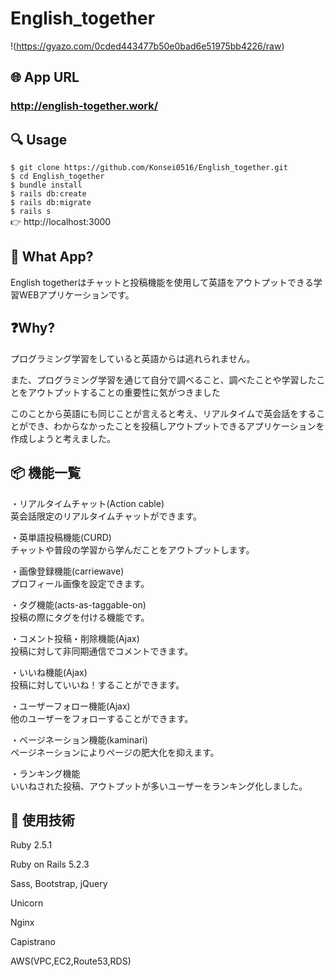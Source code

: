 # English_together

!(https://gyazo.com/0cded443477b50e0bad6e51975bb4226/raw)

## 🌐 App URL

### **http://english-together.work/**  

## 🔍 Usage

`$ git clone https://github.com/Konsei0516/English_together.git`<br>
`$ cd English_together`<br>
`$ bundle install`<br>
`$ rails db:create`<br>
`$ rails db:migrate`<br>
`$ rails s`<br>
👉 http://localhost:3000

## 💬 What App?
English togetherはチャットと投稿機能を使用して英語をアウトプットできる学習WEBアプリケーションです。

## ❓Why?
<p>プログラミング学習をしていると英語からは逃れられません。</p>
<p>また、プログラミング学習を通じて自分で調べること、調べたことや学習したことをアウトプットすることの重要性に気がつきました</p>
<p>このことから英語にも同じことが言えると考え、リアルタイムで英会話をすることができ、わからなかったことを投稿しアウトプットできるアプリケーションを作成しようと考えました。</p>


## 📦 機能一覧
<p>・リアルタイムチャット(Action cable)<br>英会話限定のリアルタイムチャットができます。</p>
<p>・英単語投稿機能(CURD)<br>チャットや普段の学習から学んだことをアウトプットします。</p>
<p>・画像登録機能(carriewave)<br>プロフィール画像を設定できます。</p>
<p>・タグ機能(acts-as-taggable-on)<br>投稿の際にタグを付ける機能です。</p>
<p>・コメント投稿・削除機能(Ajax)<br>投稿に対して非同期通信でコメントできます。</p>
<p>・いいね機能(Ajax)<br>投稿に対していいね！することができます。</p>
<p>・ユーザーフォロー機能(Ajax)<br>他のユーザーをフォローすることができます。</p>
<p>・ページネーション機能(kaminari)<br>ページネーションによりページの肥大化を抑えます。</p>
<p>・ランキング機能<br>いいねされた投稿、アウトプットが多いユーザーをランキング化しました。</p>

## 📗 使用技術
<p>Ruby 2.5.1</p>
<p>Ruby on Rails 5.2.3</p>
<p>Sass, Bootstrap, jQuery</p>
<p>Unicorn</p>
<p>Nginx</p>
<p>Capistrano</p>
<p>AWS(VPC,EC2,Route53,RDS)</p>
